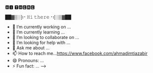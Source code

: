 🅷🅸 🆃🅷🅴🆁🅴


██▓▒­░⡷⠂𝙷𝚒 𝚝𝚑𝚎𝚛𝚎⠐⢾░▒▓██

- 🔭 I’m currently working on ...
- 🌱 I’m currently learning ...
- 👯 I’m looking to collaborate on ...
- 🤔 I’m looking for help with ...
- 💬 Ask me about ...
- 📫 How to reach me...https://www.facebook.com/ahmadimtiazabir
- 😄 Pronouns: ...
- ⚡ Fun fact: ...
-->

